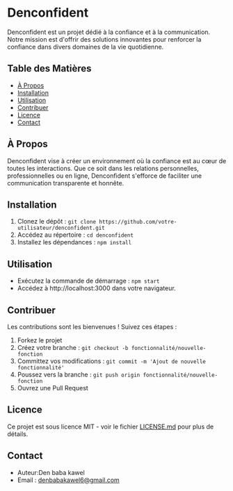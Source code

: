 
# Denconfident

Denconfident est un projet dédié à la confiance et à la communication. Notre mission est d'offrir des solutions innovantes pour renforcer la confiance dans divers domaines de la vie quotidienne.

## Table des Matières
- [À Propos](#à-propos)
- [Installation](#installation)
- [Utilisation](#utilisation)
- [Contribuer](#contribuer)
- [Licence](#licence)
- [Contact](#contact)

## À Propos

Denconfident vise à créer un environnement où la confiance est au cœur de toutes les interactions. Que ce soit dans les relations personnelles, professionnelles ou en ligne, Denconfident s'efforce de faciliter une communication transparente et honnête.

## Installation

1. Clonez le dépôt : `git clone https://github.com/votre-utilisateur/denconfident.git`
2. Accédez au répertoire : `cd denconfident`
3. Installez les dépendances : `npm install`

## Utilisation

- Exécutez la commande de démarrage : `npm start`
- Accédez à http://localhost:3000 dans votre navigateur.

## Contribuer

Les contributions sont les bienvenues ! Suivez ces étapes :
1. Forkez le projet
2. Créez votre branche : `git checkout -b fonctionnalité/nouvelle-fonction`
3. Committez vos modifications : `git commit -m 'Ajout de nouvelle fonctionnalité'`
4. Poussez vers la branche : `git push origin fonctionnalité/nouvelle-fonction`
5. Ouvrez une Pull Request

## Licence

Ce projet est sous licence MIT - voir le fichier [LICENSE.md](LICENSE.md) pour plus de détails.

## Contact

- Auteur:Den baba kawel 
- Email : denbabakawel6@gmail.com
